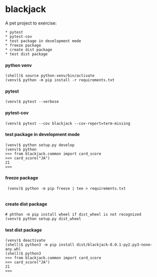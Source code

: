 # blackjack

A pet project to exercise:

    * pytest
    * pytest-cov
    * test package in development mode
    * freeze package
    * create dist package
    * test dist package


#### python venv

```shell
(shell)$ source python-venv/bin/activate
(venv)$ python -m pip install -r requirements.txt
```

#### pytest

```shell \tiny
(venv)$ pytest --verbose

```

#### pytest-cov

```shell
(venv)$ pytest --cov blackjack --cov-report=term-missing

```

#### test package in development mode

```shell
(venv)$ python setup.py develop
(venv)$ python
>>> from blackjack.common import card_score
>>> card_score("JA")
21
>>>

```

#### freeze package
```shell
 (venv)$ python -m pip freeze | tee > requirements.txt
 
 ```

 #### create dist package
 ```shell
 # phthon -m pip install wheel if dist_wheel is not recognized
 (venv)$ python setup.py dist_wheel
 
 ```

 #### test dist package
 ```shell
 (venv)$ deactivate
 (shell)$ python3 -m pip install dist/blackjack-0.0.1-py2.py3-none-any.whl
 (shell)$ python3
>>> from blackjack.common import card_score
>>> card_score("JA")
21
>>>

```
